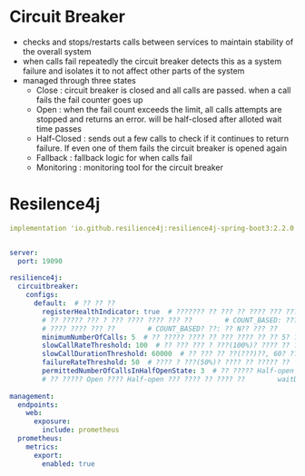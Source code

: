# Circuit Breaker
- checks and stops/restarts calls between services to maintain stability of the overall system
- when calls fail repeatedly the circuit breaker detects this as a system failure and isolates it to not affect other parts of the system
- managed through three states
	- Close : circuit breaker is closed and all calls are passed. when a call fails the fail counter goes up
	- Open : when the fail count exceeds the limit, all calls attempts are stopped and returns an error. will be half-closed after alloted wait time passes
	- Half-Closed : sends out a few calls to check if it continues to return failure. If even one of them fails the circuit breaker is opened again
	- Fallback : fallback logic for when calls fail
	- Monitoring : monitoring tool for the circuit breaker

# Resilence4j

``` yaml
implementation 'io.github.resilience4j:resilience4j-spring-boot3:2.2.0' implementation 'org.springframework.boot:spring-boot-starter-aop'


server:  
  port: 19090  
  
resilience4j:  
  circuitbreaker:  
    configs:  
      default:  # ?? ?? ??  
        registerHealthIndicator: true  # ??????? ?? ??? ?? ???? ??? ???? ???? ??  
        # ?? ????? ??? ? ??? ???? ???? ??? ??        # COUNT_BASED: ??? N?? ?? ??? ???? ??? ??        # TIME_BASED: ??? N? ??? ?? ??? ???? ??? ??        slidingWindowType: COUNT_BASED  # ???? ???? ??? ?? ? ??(COUNT_BASED)?? ??  
        # ???? ???? ??? ??        # COUNT_BASED? ??: ?? N?? ??? ??        # TIME_BASED? ??: ?? N? ??? ??? ??        slidingWindowSize: 5  # ???? ???? ??? 5?? ??? ??  
        minimumNumberOfCalls: 5  # ?? ????? ???? ?? ??? ???? ?? ?? 5? ??  
        slowCallRateThreshold: 100  # ?? ??? ??? ? ???(100%)? ???? ?? ????? ??  
        slowCallDurationThreshold: 60000  # ?? ??? ?? ??(???)??, 60? ?? ??? ?? ??? ??  
        failureRateThreshold: 50  # ???? ? ???(50%)? ???? ?? ????? ??  
        permittedNumberOfCallsInHalfOpenState: 3  # ?? ????? Half-open ???? ???? ?? ?? ?? 3?? ??  
        # ?? ????? Open ???? Half-open ??? ???? ?? ???? ??        waitDurationInOpenState: 20s  # Open ???? Half-open ??? ???? ?? ???? ??? 20?? ??  
  
management:  
  endpoints:  
    web:  
      exposure:  
        include: prometheus  
  prometheus:  
    metrics:  
      export:  
        enabled: true
```
